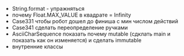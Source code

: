- String.format - упражняться
- почему Float.MAX_VALUE в квадрате = Infinity
- Case331 чтобы робот дошел до финиша с мин числом действий
- Case341 сделать переопределение ручками
- AsciiCharSequence показать почему mutable (сдклать main и показать как он изменяется) и сделать immutable
- внутренние классы
